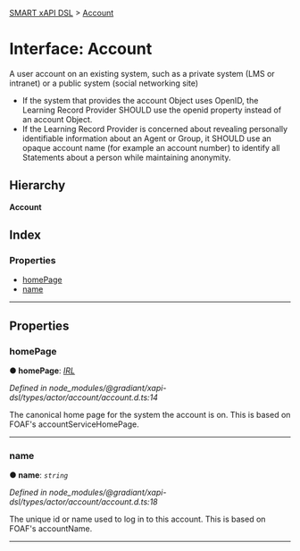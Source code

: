 [SMART xAPI DSL](../README.md) > [Account](../interfaces/account.md)

# Interface: Account

A user account on an existing system, such as a private system (LMS or intranet) or a public system (social networking site)

*   If the system that provides the account Object uses OpenID, the Learning Record Provider SHOULD use the openid property instead of an account Object.
*   If the Learning Record Provider is concerned about revealing personally identifiable information about an Agent or Group, it SHOULD use an opaque account name (for example an account number) to identify all Statements about a person while maintaining anonymity.

## Hierarchy

**Account**

## Index

### Properties

* [homePage](account.md#homepage)
* [name](account.md#name)

---

## Properties

<a id="homepage"></a>

###  homePage

**● homePage**: *[IRL](../#irl)*

*Defined in node_modules/@gradiant/xapi-dsl/types/actor/account/account.d.ts:14*

The canonical home page for the system the account is on. This is based on FOAF's accountServiceHomePage.

___
<a id="name"></a>

###  name

**● name**: *`string`*

*Defined in node_modules/@gradiant/xapi-dsl/types/actor/account/account.d.ts:18*

The unique id or name used to log in to this account. This is based on FOAF's accountName.

___

